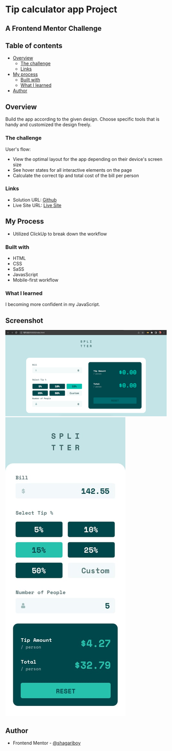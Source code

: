 # Tip calculator app Project

## A Frontend Mentor Challenge

## Table of contents

- [Overview](#overview)
  - [The challenge](#the-challenge)
  - [Links](#links)
- [My process](#my-process)
  - [Built with](#built-with)
  - [What I learned](#what-i-learned)
- [Author](#author)

## Overview

Build the app according to the given design. Choose specific tools that is handy and customized the design freely.

### The challenge

User's flow:

- View the optimal layout for the app depending on their device's screen size
- See hover states for all interactive elements on the page
- Calculate the correct tip and total cost of the bill per person

### Links

- Solution URL: [Github](https://github.com/shagariboy/interactive-rating-component-main)
- Live Site URL: [Live Site](https://delightful-sunburst-264113.netlify.app/)

## My Process

- Utilized ClickUp to break down the workflow

### Built with

- HTML
- CSS
- SaSS
- JavasScript
- Mobile-first workflow

### What I learned

I becoming more confident in my JavaScript.


## Screenshot

![TipCalculator](desktop-preview.png)
![TipCalculator](mobile-design.jpg)

## Author

- Frontend Mentor - [@shagariboy](https://www.frontendmentor.io/profile/shagariboy)
